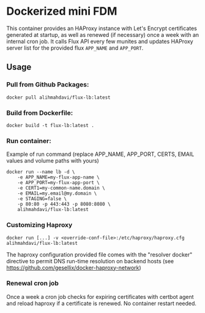 # Dockerized mini FDM

This container provides an HAProxy instance with Let's Encrypt certificates generated
at startup, as well as renewed (if necessary) once a week with an internal cron job. It calls Flux API every few munites and updates HAProxy server list for the provided flux `APP_NAME` and `APP_PORT`.

## Usage

### Pull from Github Packages:

```
docker pull alihmahdavi/flux-lb:latest
```

### Build from Dockerfile:

```
docker build -t flux-lb:latest .
```

### Run container:

Example of run command (replace APP_NAME, APP_PORT, CERTS, EMAIL values and volume paths with yours)

```
docker run --name lb -d \
    -e APP_NAME=my-flux-app-name \
    -e APP_PORT=my-flux-app-port \
    -e CERT1=my-common-name.domain \
    -e EMAIL=my.email@my.domain \
    -e STAGING=false \
    -p 80:80 -p 443:443 -p 8080:8080 \
    alihmahdavi/flux-lb:latest
```

### Customizing Haproxy

    docker run [...] -v <override-conf-file>:/etc/haproxy/haproxy.cfg alihmahdavi/flux-lb:latest

The haproxy configuration provided file comes with the "resolver docker" directive to permit DNS run-time resolution on backend hosts (see https://github.com/gesellix/docker-haproxy-network)

### Renewal cron job

Once a week a cron job checks for expiring certificates with certbot agent and reload haproxy if a certificate is renewed. No container restart needed.


